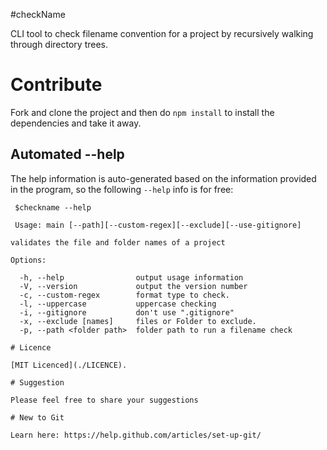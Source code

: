 #checkName 

CLI tool to check filename convention for a project by recursively walking through directory trees.

# Contribute

Fork and clone the project and then do `npm install` to install the dependencies and take it away.

## Automated --help

 The help information is auto-generated based on the information provided in the program, so the following `--help` info is for free:

```  
 $checkname --help
 
 Usage: main [--path][--custom-regex][--exclude][--use-gitignore]

validates the file and folder names of a project

Options:

  -h, --help                output usage information
  -V, --version             output the version number
  -c, --custom-regex        format type to check.
  -l, --uppercase           uppercase checking
  -i, --gitignore           don't use ".gitignore"
  -x, --exclude [names]     files or Folder to exclude.
  -p, --path <folder path>  folder path to run a filename check

# Licence

[MIT Licenced](./LICENCE).

# Suggestion

Please feel free to share your suggestions

# New to Git

Learn here: https://help.github.com/articles/set-up-git/

